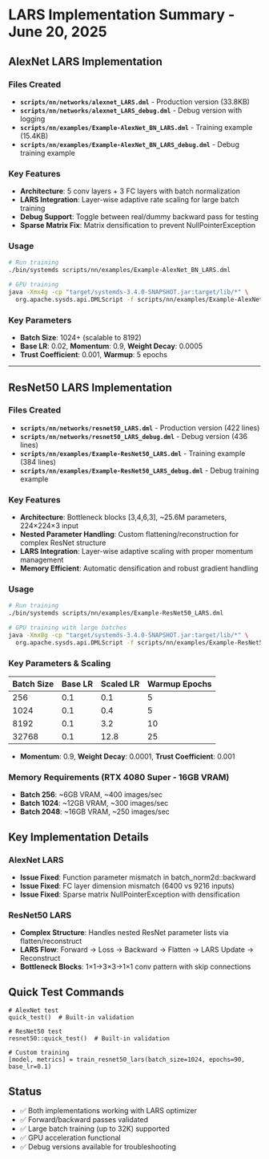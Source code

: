 # LARS Implementation Summary - June 20, 2025

## AlexNet LARS Implementation

### Files Created
- **`scripts/nn/networks/alexnet_LARS.dml`** - Production version (33.8KB)
- **`scripts/nn/networks/alexnet_LARS_debug.dml`** - Debug version with logging
- **`scripts/nn/examples/Example-AlexNet_BN_LARS.dml`** - Training example (15.4KB)
- **`scripts/nn/examples/Example-AlexNet_BN_LARS_debug.dml`** - Debug training example

### Key Features
- **Architecture**: 5 conv layers + 3 FC layers with batch normalization
- **LARS Integration**: Layer-wise adaptive rate scaling for large batch training
- **Debug Support**: Toggle between real/dummy backward pass for testing
- **Sparse Matrix Fix**: Matrix densification to prevent NullPointerException

### Usage
```bash
# Run training
./bin/systemds scripts/nn/examples/Example-AlexNet_BN_LARS.dml

# GPU training
java -Xmx4g -cp "target/systemds-3.4.0-SNAPSHOT.jar:target/lib/*" \
  org.apache.sysds.api.DMLScript -f scripts/nn/examples/Example-AlexNet_BN_LARS.dml -gpu
```

### Key Parameters
- **Batch Size**: 1024+ (scalable to 8192)
- **Base LR**: 0.02, **Momentum**: 0.9, **Weight Decay**: 0.0005
- **Trust Coefficient**: 0.001, **Warmup**: 5 epochs

---

## ResNet50 LARS Implementation

### Files Created
- **`scripts/nn/networks/resnet50_LARS.dml`** - Production version (422 lines)
- **`scripts/nn/networks/resnet50_LARS_debug.dml`** - Debug version (436 lines)
- **`scripts/nn/examples/Example-ResNet50_LARS.dml`** - Training example (384 lines)
- **`scripts/nn/examples/Example-ResNet50_LARS_debug.dml`** - Debug training example

### Key Features
- **Architecture**: Bottleneck blocks [3,4,6,3], ~25.6M parameters, 224×224×3 input
- **Nested Parameter Handling**: Custom flattening/reconstruction for complex ResNet structure
- **LARS Integration**: Layer-wise adaptive scaling with proper momentum management
- **Memory Efficient**: Automatic densification and robust gradient handling

### Usage
```bash
# Run training
./bin/systemds scripts/nn/examples/Example-ResNet50_LARS.dml

# GPU training with large batches
java -Xmx8g -cp "target/systemds-3.4.0-SNAPSHOT.jar:target/lib/*" \
  org.apache.sysds.api.DMLScript -f scripts/nn/examples/Example-ResNet50_LARS.dml -gpu
```

### Key Parameters & Scaling
| Batch Size | Base LR | Scaled LR | Warmup Epochs |
|------------|---------|-----------|---------------|
| 256        | 0.1     | 0.1       | 5             |
| 1024       | 0.1     | 0.4       | 5             |
| 8192       | 0.1     | 3.2       | 10            |
| 32768      | 0.1     | 12.8      | 25            |

- **Momentum**: 0.9, **Weight Decay**: 0.0001, **Trust Coefficient**: 0.001

### Memory Requirements (RTX 4080 Super - 16GB VRAM)
- **Batch 256**: ~6GB VRAM, ~400 images/sec
- **Batch 1024**: ~12GB VRAM, ~300 images/sec  
- **Batch 2048**: ~16GB VRAM, ~250 images/sec

## Key Implementation Details

### AlexNet LARS
- **Issue Fixed**: Function parameter mismatch in batch_norm2d::backward
- **Issue Fixed**: FC layer dimension mismatch (6400 vs 9216 inputs)
- **Issue Fixed**: Sparse matrix NullPointerException with densification

### ResNet50 LARS
- **Complex Structure**: Handles nested ResNet parameter lists via flatten/reconstruct
- **LARS Flow**: Forward → Loss → Backward → Flatten → LARS Update → Reconstruct
- **Bottleneck Blocks**: 1×1→3×3→1×1 conv pattern with skip connections

## Quick Test Commands
```dml
# AlexNet test
quick_test()  # Built-in validation

# ResNet50 test  
resnet50::quick_test()  # Built-in validation

# Custom training
[model, metrics] = train_resnet50_lars(batch_size=1024, epochs=90, base_lr=0.1)
```

## Status
- ✅ Both implementations working with LARS optimizer
- ✅ Forward/backward passes validated
- ✅ Large batch training (up to 32K) supported
- ✅ GPU acceleration functional
- ✅ Debug versions available for troubleshooting 